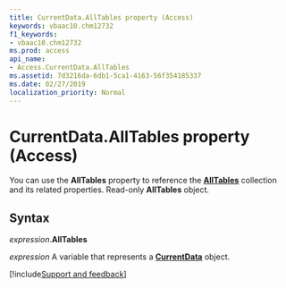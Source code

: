 ```yaml
---
title: CurrentData.AllTables property (Access)
keywords: vbaac10.chm12732
f1_keywords:
- vbaac10.chm12732
ms.prod: access
api_name:
- Access.CurrentData.AllTables
ms.assetid: 7d3216da-6db1-5ca1-4163-56f354185337
ms.date: 02/27/2019
localization_priority: Normal
---
```



# CurrentData.AllTables property (Access)

You can use the **AllTables** property to reference the **[AllTables](Access.AllTables.md)** collection and its related properties. Read-only **AllTables** object.


## Syntax

_expression_.**AllTables**

_expression_ A variable that represents a **[CurrentData](Access.CurrentData.md)** object.




[!include[Support and feedback](~/includes/feedback-boilerplate.md)]